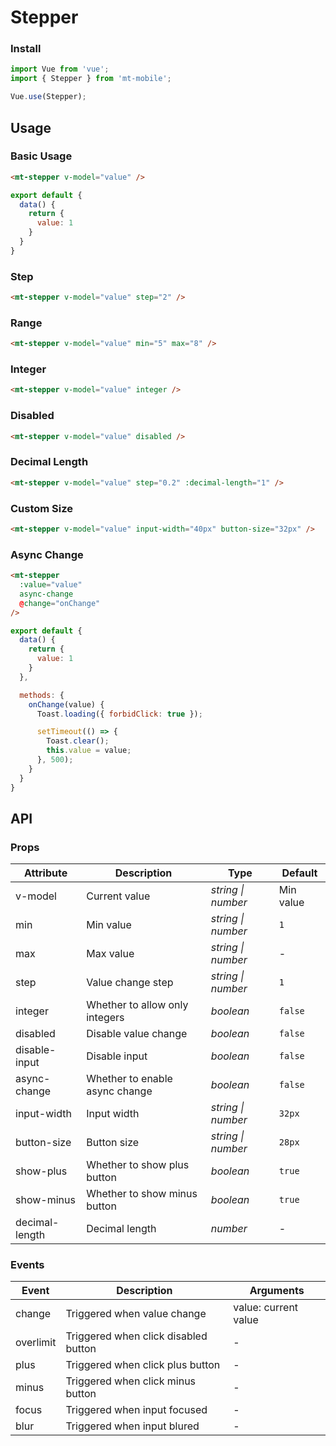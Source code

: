 # Stepper

### Install

``` javascript
import Vue from 'vue';
import { Stepper } from 'mt-mobile';

Vue.use(Stepper);
```

## Usage

### Basic Usage

```html
<mt-stepper v-model="value" />
```

```javascript
export default {
  data() {
    return {
      value: 1
    }
  }
}
```

### Step

```html
<mt-stepper v-model="value" step="2" />
```

### Range

```html
<mt-stepper v-model="value" min="5" max="8" />
```

### Integer

```html
<mt-stepper v-model="value" integer />
```

### Disabled

```html
<mt-stepper v-model="value" disabled />
```

### Decimal Length

```html
<mt-stepper v-model="value" step="0.2" :decimal-length="1" />
```

### Custom Size

```html
<mt-stepper v-model="value" input-width="40px" button-size="32px" />
```

### Async Change

```html
<mt-stepper
  :value="value"
  async-change
  @change="onChange"
/>
```

```javascript
export default {
  data() {
    return {
      value: 1
    }
  },

  methods: {
    onChange(value) {
      Toast.loading({ forbidClick: true });

      setTimeout(() => {
        Toast.clear();
        this.value = value;
      }, 500);
    }
  }
}
```

## API

### Props

| Attribute | Description | Type | Default |
|------|------|------|------|
| v-model | Current value | *string \| number* | Min value |
| min | Min value | *string \| number* | `1` |
| max | Max value | *string \| number* | - |
| step | Value change step | *string \| number* | `1` |
| integer | Whether to allow only integers | *boolean* | `false` |
| disabled | Disable value change | *boolean* | `false` |
| disable-input | Disable input | *boolean* | `false` |
| async-change | Whether to enable async change | *boolean* | `false` |
| input-width | Input width | *string \| number* | `32px` |
| button-size | Button size | *string \| number* | `28px` |
| show-plus | Whether to show plus button | *boolean* | `true` |
| show-minus | Whether to show minus button | *boolean* | `true` |
| decimal-length | Decimal length | *number* | - |

### Events

| Event | Description | Arguments |
|------|------|------|
| change | Triggered when value change | value: current value |
| overlimit | Triggered when click disabled button | - |
| plus | Triggered when click plus button | - |
| minus | Triggered when click minus button | - |
| focus | Triggered when input focused | - |
| blur | Triggered when input blured | - |
